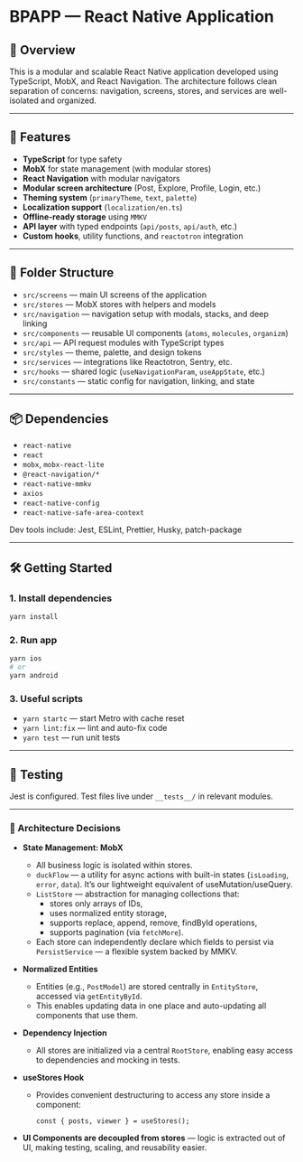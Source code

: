 # BPAPP — React Native Application

## 📱 Overview

This is a modular and scalable React Native application developed using TypeScript, MobX, and React Navigation. The architecture follows clean separation of concerns: navigation, screens, stores, and services are well-isolated and organized.

---

## 🚀 Features

- **TypeScript** for type safety
- **MobX** for state management (with modular stores)
- **React Navigation** with modular navigators
- **Modular screen architecture** (Post, Explore, Profile, Login, etc.)
- **Theming system** (`primaryTheme`, `text`, `palette`)
- **Localization support** (`localization/en.ts`)
- **Offline-ready storage** using `MMKV`
- **API layer** with typed endpoints (`api/posts`, `api/auth`, etc.)
- **Custom hooks**, utility functions, and `reactotron` integration

---

## 📁 Folder Structure

- `src/screens` — main UI screens of the application
- `src/stores` — MobX stores with helpers and models
- `src/navigation` — navigation setup with modals, stacks, and deep linking
- `src/components` — reusable UI components (`atoms`, `molecules`, `organizm`)
- `src/api` — API request modules with TypeScript types
- `src/styles` — theme, palette, and design tokens
- `src/services` — integrations like Reactotron, Sentry, etc.
- `src/hooks` — shared logic (`useNavigationParam`, `useAppState`, etc.)
- `src/constants` — static config for navigation, linking, and state

---

## 📦 Dependencies

- `react-native`
- `react`
- `mobx`, `mobx-react-lite`
- `@react-navigation/*`
- `react-native-mmkv`
- `axios`
- `react-native-config`
- `react-native-safe-area-context`

Dev tools include: Jest, ESLint, Prettier, Husky, patch-package

---

## 🛠️ Getting Started

### 1. Install dependencies

```bash
yarn install
```

### 2. Run app

```bash
yarn ios
# or
yarn android
```

### 3. Useful scripts

- `yarn startc` — start Metro with cache reset
- `yarn lint:fix` — lint and auto-fix code
- `yarn test` — run unit tests

---

## 🧪 Testing

Jest is configured. Test files live under `__tests__/` in relevant modules.

---

### 🧠 Architecture Decisions

- **State Management: MobX**

  - All business logic is isolated within stores.
  - `duckFlow` — a utility for async actions with built-in states (`isLoading`, `error`, `data`). It’s our lightweight equivalent of useMutation/useQuery.
  - `ListStore` — abstraction for managing collections that:
    - stores only arrays of IDs,
    - uses normalized entity storage,
    - supports replace, append, remove, findById operations,
    - supports pagination (via `fetchMore`).
  - Each store can independently declare which fields to persist via `PersistService` — a flexible system backed by MMKV.

- **Normalized Entities**

  - Entities (e.g., `PostModel`) are stored centrally in `EntityStore`, accessed via `getEntityById`.
  - This enables updating data in one place and auto-updating all components that use them.

- **Dependency Injection**

  - All stores are initialized via a central `RootStore`, enabling easy access to dependencies and mocking in tests.

- **useStores Hook**

  - Provides convenient destructuring to access any store inside a component:
    ```tsx
    const { posts, viewer } = useStores();
    ```

- **UI Components are decoupled from stores** — logic is extracted out of UI, making testing, scaling, and reusability easier.
